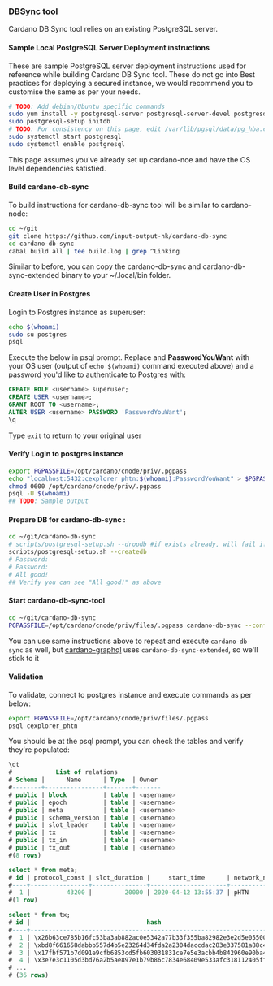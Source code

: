 ### DBSync tool

Cardano DB Sync tool relies on an existing PostgreSQL server.

#### Sample Local PostgreSQL Server Deployment instructions

These are sample PostgreSQL server deployment instructions used for reference while building Cardano DB Sync tool. These do not go into Best practices for deploying a secured instance, we would recommend you to customise the same as per your needs.

``` bash
# TODO: Add debian/Ubuntu specific commands
sudo yum install -y postgresql-server postgresql-server-devel postgresql-contrib postgresql-devel
sudo postgresql-setup initdb
# TODO: For consistency on this page, edit /var/lib/pgsql/data/pg_hba.conf to replace ident with md5 for localhost and 127.0.0.1 (except lines with replication)
sudo systemctl start postgresql
sudo systemctl enable postgresql
```

This page assumes you've already set up cardano-noe and have the OS level dependencies satisfied.

#### Build cardano-db-sync

To build instructions for cardano-db-sync tool will be similar to cardano-node:
``` bash
cd ~/git
git clone https://github.com/input-output-hk/cardano-db-sync
cd cardano-db-sync
cabal build all | tee build.log | grep ^Linking
```
Similar to before, you can copy the cardano-db-sync and cardano-db-sync-extended binary to your ~/.local/bin folder.

#### Create User in Postgres
Login to Postgres instance as superuser:
``` bash
echo $(whoami)
sudo su postgres
psql
```
Execute the below in psql prompt. Replace **<username>** and **PasswordYouWant** with your OS user (output of `echo $(whoami)` command executed above) and a password you'd like to authenticate to Postgres with:
``` sql
CREATE ROLE <username> superuser;
CREATE USER <username>;
GRANT ROOT TO <username>;
ALTER USER <username> PASSWORD 'PasswordYouWant';
\q
```

Type `exit` to return to your original user

#### Verify Login to postgres instance

``` bash
export PGPASSFILE=/opt/cardano/cnode/priv/.pgpass
echo "localhost:5432:cexplorer_phtn:$(whoami):PasswordYouWant" > $PGPASSFILE
chmod 0600 /opt/cardano/cnode/priv/.pgpass
psql -U $(whoami)
## TODO: Sample output
```

#### Prepare DB for cardano-db-sync :
``` bash
cd ~/git/cardano-db-sync
# scripts/postgresql-setup.sh --dropdb #if exists already, will fail if it doesnt - thats OK
scripts/postgresql-setup.sh --createdb
# Password:
# Password:
# All good!
## Verify you can see "All good!" as above
```

#### Start cardano-db-sync-tool
``` bash
cd ~/git/cardano-db-sync
PGPASSFILE=/opt/cardano/cnode/priv/files/.pgpass cardano-db-sync --config /opt/cardano/cnode/files/ptn0.yaml --genesis-file /opt/cardano/cnode/files/genesis.json --socket-path /opt/cardano/cnode/sockets/pbft_node.socket --schema-dir schema/
```

You can use same instructions above to repeat and execute `cardano-db-sync` as well, but [cardano-graphql](./graphql.md) uses `cardano-db-sync-extended`, so we'll stick to it

#### Validation

To validate, connect to postgres instance and execute commands as per below:

``` bash
export PGPASSFILE=/opt/cardano/cnode/priv/files/.pgpass
psql cexplorer_phtn
```

You should be at the psql prompt, you can check the tables and verify they're populated:

``` sql
\dt
#            List of relations
# Schema |      Name      | Type  | Owner
#--------+----------------+-------+-------
# public | block          | table | <username>
# public | epoch          | table | <username>
# public | meta           | table | <username>
# public | schema_version | table | <username>
# public | slot_leader    | table | <username>
# public | tx             | table | <username>
# public | tx_in          | table | <username>
# public | tx_out         | table | <username>
#(8 rows)

select * from meta;
# id | protocol_const | slot_duration |     start_time      | network_name
#----+----------------+---------------+---------------------+--------------
#  1 |          43200 |         20000 | 2020-04-12 13:55:37 | pHTN
#(1 row)

select * from tx;
# id |                                hash                                | block | fee |     out_sum      | size
#----+--------------------------------------------------------------------+-------+-----+------------------+------
#  1 | \x26b63ce785b16fc53ba3ab882ac0e5342a77b33f355ba82982e3e2d5e05500df |     1 |   0 |       1000000000 |    0
#  2 | \xbd8f661658dabbb557d4b5e23264d34fda2a2304daccdac283e337581a88c479 |     1 |   0 |   62499975000000 |    0
#  3 | \x17fbf571b7d091e9cfb6853cd5fb603031831ce7e5e3acbb4b842960e90ba419 |     1 |   0 |   62499975000000 |    0
#  4 | \x3e7e3c1105d3bd76a2b5ae897e1b79b86c7834e68409e533afc318112405ff69 |     1 |   0 |   62499975000000 |    0
# ...
# (36 rows)
```
